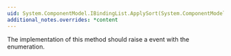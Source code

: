 ```yaml
---
uid: System.ComponentModel.IBindingList.ApplySort(System.ComponentModel.PropertyDescriptor,System.ComponentModel.ListSortDirection)
additional_notes.overrides: *content
---
```


<p>The implementation of this method should raise a <xref href="System.ComponentModel.IBindingList.ListChanged"></xref> event with the <xref href="System.ComponentModel.ListChangedType.Reset"></xref> enumeration.</p>


